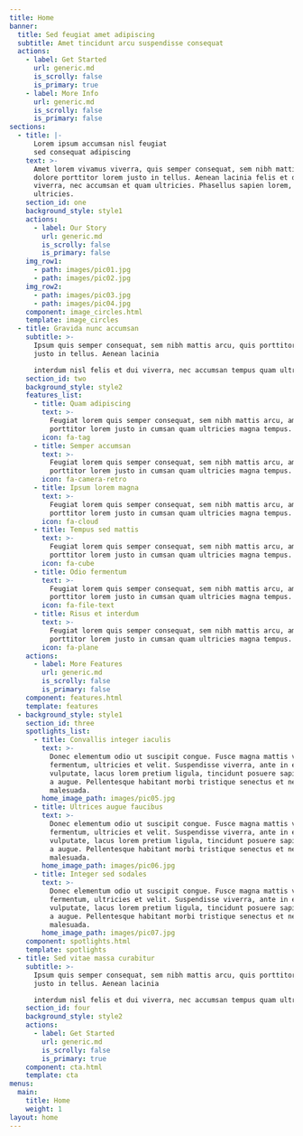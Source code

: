 ```yaml
---
title: Home
banner:
  title: Sed feugiat amet adipiscing
  subtitle: Amet tincidunt arcu suspendisse consequat
  actions:
    - label: Get Started
      url: generic.md
      is_scrolly: false
      is_primary: true
    - label: More Info
      url: generic.md
      is_scrolly: false
      is_primary: false
sections:
  - title: |-
      Lorem ipsum accumsan nisl feugiat
      sed consequat adipiscing
    text: >-
      Amet lorem vivamus viverra, quis semper consequat, sem nibh mattis arcu,
      dolore porttitor lorem justo in tellus. Aenean lacinia felis et dui
      viverra, nec accumsan et quam ultricies. Phasellus sapien lorem, rhoncus
      ultricies.
    section_id: one
    background_style: style1
    actions:
      - label: Our Story
        url: generic.md
        is_scrolly: false
        is_primary: false
    img_row1:
      - path: images/pic01.jpg
      - path: images/pic02.jpg
    img_row2:
      - path: images/pic03.jpg
      - path: images/pic04.jpg
    component: image_circles.html
    template: image_circles
  - title: Gravida nunc accumsan
    subtitle: >-
      Ipsum quis semper consequat, sem nibh mattis arcu, quis porttitor lorem
      justo in tellus. Aenean lacinia  

      interdum nisl felis et dui viverra, nec accumsan tempus quam ultricies.
    section_id: two
    background_style: style2
    features_list:
      - title: Quam adipiscing
        text: >-
          Feugiat lorem quis semper consequat, sem nibh mattis arcu, amet
          porttitor lorem justo in cumsan quam ultricies magna tempus.
        icon: fa-tag
      - title: Semper accumsan
        text: >-
          Feugiat lorem quis semper consequat, sem nibh mattis arcu, amet
          porttitor lorem justo in cumsan quam ultricies magna tempus.
        icon: fa-camera-retro
      - title: Ipsum lorem magna
        text: >-
          Feugiat lorem quis semper consequat, sem nibh mattis arcu, amet
          porttitor lorem justo in cumsan quam ultricies magna tempus.
        icon: fa-cloud
      - title: Tempus sed mattis
        text: >-
          Feugiat lorem quis semper consequat, sem nibh mattis arcu, amet
          porttitor lorem justo in cumsan quam ultricies magna tempus.
        icon: fa-cube
      - title: Odio fermentum
        text: >-
          Feugiat lorem quis semper consequat, sem nibh mattis arcu, amet
          porttitor lorem justo in cumsan quam ultricies magna tempus.
        icon: fa-file-text
      - title: Risus et interdum
        text: >-
          Feugiat lorem quis semper consequat, sem nibh mattis arcu, amet
          porttitor lorem justo in cumsan quam ultricies magna tempus.
        icon: fa-plane
    actions:
      - label: More Features
        url: generic.md
        is_scrolly: false
        is_primary: false
    component: features.html
    template: features
  - background_style: style1
    section_id: three
    spotlights_list:
      - title: Convallis integer iaculis
        text: >-
          Donec elementum odio ut suscipit congue. Fusce magna mattis vel
          fermentum, ultricies et velit. Suspendisse viverra, ante in eleifend
          vulputate, lacus lorem pretium ligula, tincidunt posuere sapien neque
          a augue. Pellentesque habitant morbi tristique senectus et netus et
          malesuada.
        home_image_path: images/pic05.jpg
      - title: Ultrices augue faucibus
        text: >-
          Donec elementum odio ut suscipit congue. Fusce magna mattis vel
          fermentum, ultricies et velit. Suspendisse viverra, ante in eleifend
          vulputate, lacus lorem pretium ligula, tincidunt posuere sapien neque
          a augue. Pellentesque habitant morbi tristique senectus et netus et
          malesuada.
        home_image_path: images/pic06.jpg
      - title: Integer sed sodales
        text: >-
          Donec elementum odio ut suscipit congue. Fusce magna mattis vel
          fermentum, ultricies et velit. Suspendisse viverra, ante in eleifend
          vulputate, lacus lorem pretium ligula, tincidunt posuere sapien neque
          a augue. Pellentesque habitant morbi tristique senectus et netus et
          malesuada.
        home_image_path: images/pic07.jpg
    component: spotlights.html
    template: spotlights
  - title: Sed vitae massa curabitur
    subtitle: >-
      Ipsum quis semper consequat, sem nibh mattis arcu, quis porttitor lorem
      justo in tellus. Aenean lacinia  

      interdum nisl felis et dui viverra, nec accumsan tempus quam ultricies.
    section_id: four
    background_style: style2
    actions:
      - label: Get Started
        url: generic.md
        is_scrolly: false
        is_primary: true
    component: cta.html
    template: cta
menus:
  main:
    title: Home
    weight: 1
layout: home
---
```

